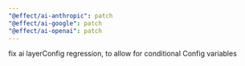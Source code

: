 ```yaml
---
"@effect/ai-anthropic": patch
"@effect/ai-google": patch
"@effect/ai-openai": patch
---
```


fix ai layerConfig regression, to allow for conditional Config variables
